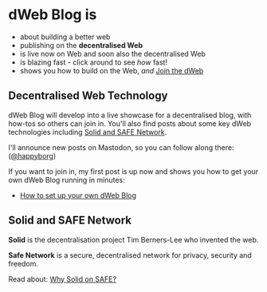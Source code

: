 # dWeb Blog is

- about building a better web
- publishing on the **decentralised Web**
- is live now on Web and soon also the decentralised Web
- is blazing fast - click around to see _how_ fast!
- shows you how to build on the Web, _and_ [Join the dWeb](#join-the-dweb)

## Decentralised Web Technology
<a name='decentralised-web-technology'></a>
dWeb Blog will develop into a live showcase for a decentralised blog, with how-tos so others can join in. You'll also find posts about some key dWeb technologies including [Solid and SAFE Network](#solid-and-safe-network).

I'll announce new posts on Mastodon, so you can follow along there: ([@happyborg](https://fosstodon.org/@happyborg))

If you want to join in, my first post is up now and shows you how to get your own dWeb Blog running in minutes:

- [How to set up your own dWeb Blog](/blog/post/001-how-to-set-up-your-own-dweb-site)

## Solid and SAFE Network
<a name='solid-and-safe-network'></a>
**Solid** is the decentralisation project Tim Berners-Lee who invented the web.

**Safe Network** is a secure, decentralised network for privacy, security and freedom.

Read about: [Why Solid on SAFE?](/blog/post/004-why-solid-on-safe/)

